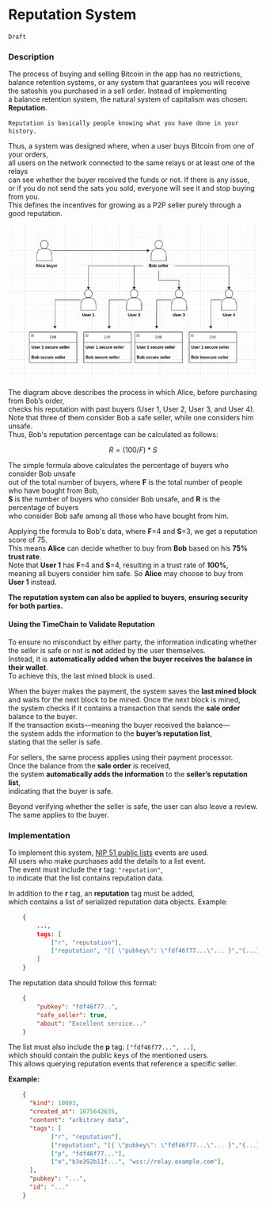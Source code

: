 # Reputation System  

    Draft

### Description  

The process of buying and selling Bitcoin in the app has no restrictions,  
balance retention systems, or any system that guarantees you will receive  
the satoshis you purchased in a sell order. Instead of implementing  
a balance retention system, the natural system of capitalism was chosen: **Reputation**.  

    Reputation is basically people knowing what you have done in your history.  

Thus, a system was designed where, when a user buys Bitcoin from one of your orders,  
all users on the network connected to the same relays or at least one of the relays  
can see whether the buyer received the funds or not. If there is any issue,  
or if you do not send the sats you sold, everyone will see it and stop buying from you.  
This defines the incentives for growing as a P2P seller purely through a good reputation.  

![diagram](sources/reputation.png)  

The diagram above describes the process in which Alice, before purchasing from Bob’s order,  
checks his reputation with past buyers (User 1, User 2, User 3, and User 4).  
Note that three of them consider Bob a safe seller, while one considers him unsafe.  
Thus, Bob's reputation percentage can be calculated as follows:  

```math
    R = (100 / F) * S 
```

The simple formula above calculates the percentage of buyers who consider Bob unsafe  
out of the total number of buyers, where **F** is the total number of people who have bought from Bob,  
**S** is the number of buyers who consider Bob unsafe, and **R** is the percentage of buyers  
who consider Bob safe among all those who have bought from him.  

Applying the formula to Bob's data, where **F**=4 and **S**=3, we get a reputation score of 75.  
This means **Alice** can decide whether to buy from **Bob** based on his **75% trust rate**.  
Note that **User 1** has **F**=4 and **S**=4, resulting in a trust rate of **100%**,  
meaning all buyers consider him safe. So **Alice** may choose to buy from **User 1** instead.  

**The reputation system can also be applied to buyers, ensuring security for both parties.**  

#### Using the TimeChain to Validate Reputation  

To ensure no misconduct by either party, the information indicating whether  
the seller is safe or not is **not** added by the user themselves.  
Instead, it is **automatically added when the buyer receives the balance in their wallet**.  
To achieve this, the last mined block is used.  

When the buyer makes the payment, the system saves the **last mined block**  
and waits for the next block to be mined. Once the next block is mined,  
the system checks if it contains a transaction that sends the **sale order** balance to the buyer.  
If the transaction exists—meaning the buyer received the balance—  
the system adds the information to the **buyer’s reputation list**,  
stating that the seller is safe.  

For sellers, the same process applies using their payment processor.  
Once the balance from the **sale order** is received,  
the system **automatically adds the information** to the **seller’s reputation list**,  
indicating that the buyer is safe.  

Beyond verifying whether the seller is safe, the user can also leave a review.  
The same applies to the buyer.  

### Implementation  

To implement this system, [NIP 51 public lists](https://github.com/nostr-protocol/nips/blob/master/51.md) events are used.  
All users who make purchases add the details to a list event.  
The event must include the **r** tag: `"reputation"`,  
to indicate that the list contains reputation data.  

In addition to the **r** tag, an **reputation** tag must be added,  
which contains a list of serialized reputation data objects. Example:  

```json
    {
        ...,
        tags: [
            ["r", "reputation"],
            ["reputation", "[{ \"pubkey\": \"fdf46f77...\"... }","{...}]"]
        ]
    }    
```

The reputation data should follow this format:  

```json
    {
        "pubkey": "fdf46f77..",
        "safe_seller": true,
        "about": "Excellent service..."
    } 
```

The list must also include the **p** tag: `["fdf46f77...", ..]`,  
which should contain the public keys of the mentioned users.  
This allows querying reputation events that reference a specific seller.  

**Example:**  

```json
    {
      "kind": 10003,
      "created_at": 1675642635,
      "content": "arbitrary data",
      "tags": [
            ["r", "reputation"],
            ["reputation", "[{ \"pubkey\": \"fdf46f77...\"... }","{...}]"]
            ["p", "fdf46f77..."],
            ["e","b3e392b11f...", "wss://relay.example.com"],
      ],
      "pubkey": "...",
      "id": "..."
    }
```
